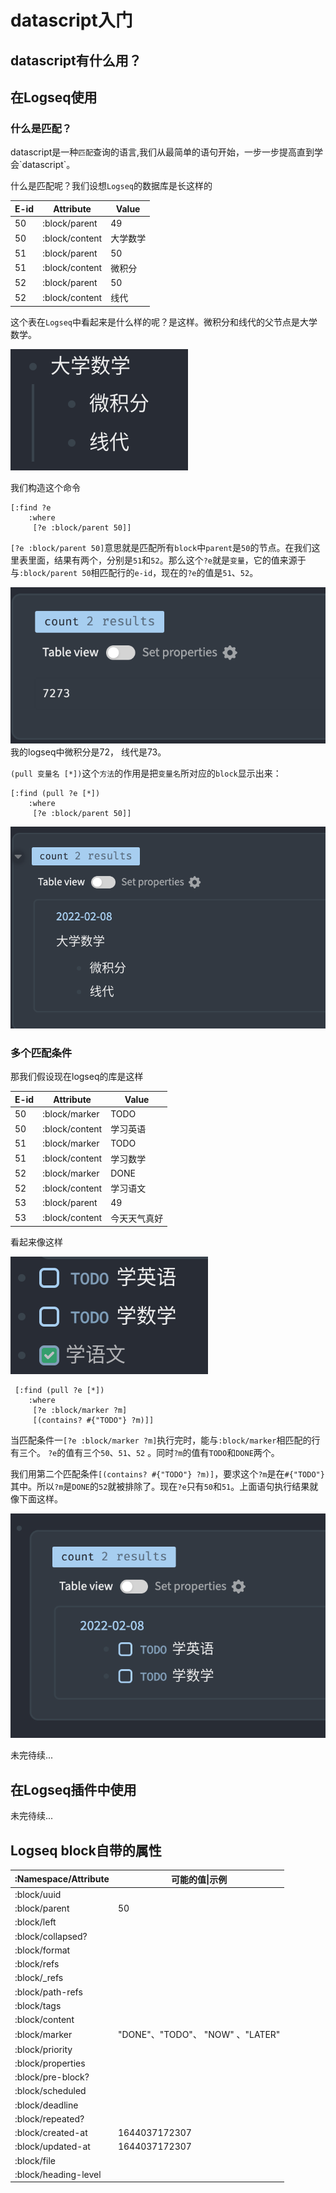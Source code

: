 # datascript入门

## datascript有什么用？





## 在Logseq使用

### 什么是匹配？

datascript是一种`匹配`查询的语言,我们从最简单的语句开始，一步一步提高直到学会\`datascript`。

什么是匹配呢？我们设想`Logseq`的数据库是长这样的

| E-id | Attribute      | Value    |
| ---- | -------------- | -------- |
| 50   | :block/parent  | 49       |
| 50   | :block/content | 大学数学 |
| 51   | :block/parent  | 50       |
| 51   | :block/content | 微积分   |
| 52   | :block/parent  | 50       |
| 52   | :block/content | 线代     |

这个表在`Logseq`中看起来是什么样的呢？是这样。微积分和线代的父节点是大学数学。

![](../.gitbook/assets/28.png)

我们构造这个命令

```
[:find ?e 
    :where
     [?e :block/parent 50]]
```

`[?e :block/parent 50]`意思就是匹配所有`block`中`parent`是`50`的节点。在我们这里表里面，结果有两个，分别是`51`和`52`。那么这个`?e`就是`变量`，它的值来源于与`:block/parent 50`相匹配行的`e-id`，现在的`?e`的值是`51`、`52`。

![我logseq上微积分是72，线代是73](../.gitbook/assets/29.png)我的logseq中微积分是72， 线代是73。

`(pull 变量名 [*])`这个`方法`的作用是把`变量名`所对应的`block`显示出来：

```
[:find (pull ?e [*])
    :where
     [?e :block/parent 50]]
```



![](../.gitbook/assets/30.png)





### 多个匹配条件

那我们假设现在logseq的库是这样

| E-id | Attribute      | Value        |
| ---- | -------------- | ------------ |
| 50   | :block/marker  | TODO         |
| 50   | :block/content | 学习英语     |
| 51   | :block/marker  | TODO         |
| 51   | :block/content | 学习数学     |
| 52   | :block/marker  | DONE         |
| 52   | :block/content | 学习语文     |
| 53   | :block/parent  | 49           |
| 53   | :block/content | 今天天气真好 |

看起来像这样

![](../.gitbook/assets/31.png)

```
 [:find (pull ?e [*]) 
    :where
     [?e :block/marker ?m]
     [(contains? #{"TODO"} ?m)]]
```

当匹配条件一`[?e :block/marker ?m]`执行完时，能与`:block/marker`相匹配的行有三个。 `?e`的值有三个`50`、`51`、`52` 。同时`?m`的值有`TODO`和`DONE`两个。

我们用第二个匹配条件`[(contains? #{"TODO"} ?m)]`，要求这个`?m`是在`#{"TODO"}`其中。所以`?m`是`DONE`的`52`就被排除了。现在`?e`只有`50`和`51`。上面语句执行结果就像下面这样。

![](../.gitbook/assets/32.png)





未完待续...

## 在Logseq插件中使用

未完待续...



## Logseq block自带的属性

| :Namespace/Attribute | 可能的值\|示例                      |
| -------------------- | ----------------------------- |
| :block/uuid          |                               |
| :block/parent        | 50                            |
| :block/left          |                               |
| :block/collapsed?    |                               |
| :block/format        |                               |
| :block/refs          |                               |
| :block/\_refs        |                               |
| :block/path-refs     |                               |
| :block/tags          |                               |
| :block/content       |                               |
| :block/marker        | "DONE"、"TODO"、 "NOW" 、"LATER" |
| :block/priority      |                               |
| :block/properties    |                               |
| :block/pre-block?    |                               |
| :block/scheduled     |                               |
| :block/deadline      |                               |
| :block/repeated?     |                               |
| :block/created-at    | 1644037172307                 |
| :block/updated-at    | 1644037172307                 |
| :block/file          |                               |
| :block/heading-level |                               |
